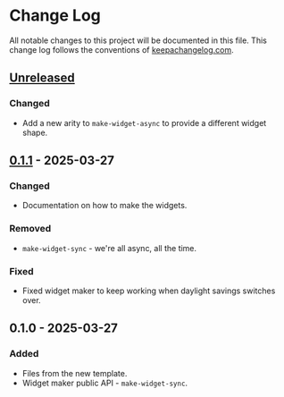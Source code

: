 # Change Log
All notable changes to this project will be documented in this file. This change log follows the conventions of [keepachangelog.com](http://keepachangelog.com/).

## [Unreleased]
### Changed
- Add a new arity to `make-widget-async` to provide a different widget shape.

## [0.1.1] - 2025-03-27
### Changed
- Documentation on how to make the widgets.

### Removed
- `make-widget-sync` - we're all async, all the time.

### Fixed
- Fixed widget maker to keep working when daylight savings switches over.

## 0.1.0 - 2025-03-27
### Added
- Files from the new template.
- Widget maker public API - `make-widget-sync`.

[Unreleased]: https://sourcehost.site/your-name/pedestal-api/compare/0.1.1...HEAD
[0.1.1]: https://sourcehost.site/your-name/pedestal-api/compare/0.1.0...0.1.1
